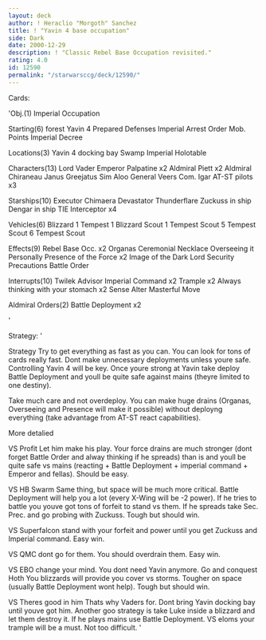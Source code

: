 ```yaml
---
layout: deck
author: ! Heraclio "Morgoth" Sanchez
title: ! "Yavin 4 base occupation"
side: Dark
date: 2000-12-29
description: ! "Classic Rebel Base Occupation revisited."
rating: 4.0
id: 12590
permalink: "/starwarsccg/deck/12590/"
---
```

Cards: 

'Obj.(1)
Imperial Occupation

Starting(6)
forest
Yavin 4
Prepared Defenses
Imperial Arrest Order
Mob. Points
Imperial Decree

Locations(3)
Yavin 4 docking bay
Swamp
Imperial Holotable

Characters(13)
Lord Vader
Emperor Palpatine x2
Aldmiral Piett x2
Aldmiral Chiraneau
Janus Greejatus
Sim Aloo
General Veers
Com. Igar
AT-ST pilots x3

Starships(10)
Executor
Chimaera
Devastator
Thunderflare
Zuckuss in ship
Dengar in ship
TIE Interceptor x4

Vehicles(6)
Blizzard 1
Tempest 1
Blizzard Scout 1
Tempest Scout 5
Tempest Scout 6
Tempest Scout

Effects(9)
Rebel Base Occ. x2
Organas Ceremonial Necklace
Overseeing it Personally
Presence of the Force x2
Image of the Dark Lord
Security Precautions
Battle Order

Interrupts(10)
Twilek Advisor
Imperial Command x2
Trample x2
Always thinking with your stomach x2
Sense
Alter
Masterful Move

Aldmiral Orders(2)
Battle Deployment x2


'

Strategy: '

Strategy
Try to get everything as fast as you can. You can look for tons of cards really fast. Dont make unnecessary deployments unless youre safe. Controlling Yavin 4 will be key. Once youre strong at Yavin take deploy Battle Deployment and youll be quite safe against mains (theyre limited to one destiny).

Take much care and not overdeploy. You can make huge drains (Organas, Overseeing and Presence will make it possible) without deployng everything (take advantage from AT-ST react capabilities).

More detalied

VS Profit Let him make his play. Your force drains are much stronger (dont forget Battle Order and alway thinking if he spreads) than is and youll be quite safe vs mains (reacting + Battle Deployment + imperial command + Emperor and fellas). Should be easy.

VS HB Swarm Same thing, but space will be much more critical. Battle Deployment will help you a lot (every X-Wing will be -2 power). If he tries to battle you youve got tons of forfeit to stand vs them. If he spreads take Sec. Prec. and go probing with Zuckuss. Tough but should win.

VS Superfalcon stand with your forfeit and power until you get Zuckuss and Imperial command. Easy win.

VS QMC dont go for them. You should overdrain them. Easy win.

VS EBO change your mind. You dont need Yavin anymore. Go and conquest Hoth You blizzards will provide you cover vs storms. Tougher on space (usually Battle Deployment wont help). Tough but should win.

VS Theres good in him Thats why Vaders for. Dont bring Yavin docking bay until youve got him. Another goo strategy is take Luke inside a blizzard and let them destroy it. If he plays mains use Battle Deployment. VS eloms your trample will be a must. Not too difficult.  '
